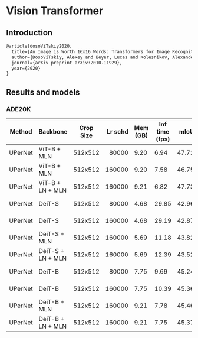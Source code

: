# Vision Transformer

## Introduction

<!-- [ALGORITHM] -->

```latex
@article{dosoViTskiy2020,
  title={An Image is Worth 16x16 Words: Transformers for Image Recognition at Scale},
  author={DosoViTskiy, Alexey and Beyer, Lucas and Kolesnikov, Alexander and Weissenborn, Dirk and Zhai, Xiaohua and Unterthiner, Thomas and  Dehghani, Mostafa and Minderer, Matthias and Heigold, Georg and Gelly, Sylvain and Uszkoreit, Jakob and Houlsby, Neil},
  journal={arXiv preprint arXiv:2010.11929},
  year={2020}
}
```

## Results and models

### ADE20K

| Method  | Backbone | Crop Size | Lr schd | Mem (GB) | Inf time (fps) |  mIoU | mIoU(ms+flip) | config                                                                                                                 | download                                                                                                                                                                                                                                                                                                                               |
| ------- | -------- | --------- | ------: | -------- | -------------- | ----: | ------------: | ---------------------------------------------------------------------------------------------------------------------- | -------------------------------------------------------------------------------------------------------------------------------------------------------------------------------------------------------------------------------------------------------------------------------------------------------------------------------------- |
| UPerNet | ViT-B + MLN  | 512x512  | 80000  | 9.20 | 6.94  | 47.71 | 49.51 | [config](https://github.com/open-mmlab/mmsegmentation/blob/master/configs/vit/upernet_vit-b16_mln_512x512_80k_ade20k.py) | [model](https://download.openmmlab.com/mmsegmentation/v0.5/vit/upernet_vit-b16_mln_512x512_80k_ade20k/upernet_vit-b16_mln_512x512_80k_ade20k-0403cee1.pth) &#124; [log](https://download.openmmlab.com/mmsegmentation/v0.5/vit/upernet_vit-b16_mln_512x512_80k_ade20k/20210624_130547.log.json) |
| UPerNet | ViT-B + MLN  | 512x512  | 160000 | 9.20 | 7.58  | 46.75 | 48.46 | [config](https://github.com/open-mmlab/mmsegmentation/blob/master/configs/vit/upernet_vit-b16_mln_512x512_160k_ade20k.py) | [model](https://download.openmmlab.com/mmsegmentation/v0.5/vit/upernet_vit-b16_mln_512x512_160k_ade20k/upernet_vit-b16_mln_512x512_160k_ade20k-852fa768.pth) &#124; [log](https://download.openmmlab.com/mmsegmentation/v0.5/vit/upernet_vit-b16_mln_512x512_160k_ade20k/20210623_192432.log.json) |
| UPerNet | ViT-B + LN + MLN  | 512x512  | 160000 | 9.21 | 6.82  | 47.73 | 49.95 | [config](https://github.com/open-mmlab/mmsegmentation/blob/master/configs/vit/upernet_vit-b16_ln_mln_512x512_160k_ade20k.py) | [model](https://download.openmmlab.com/mmsegmentation/v0.5/vit/upernet_vit-b16_ln_mln_512x512_160k_ade20k/upernet_vit-b16_ln_mln_512x512_160k_ade20k-f444c077.pth) &#124; [log](https://download.openmmlab.com/mmsegmentation/v0.5/vit/upernet_vit-b16_ln_mln_512x512_160k_ade20k/20210621_172828.log.json) |
| UPerNet | DeiT-S        | 512x512  | 80000  | 4.68 | 29.85 | 42.96 | 43.79 | [config](https://github.com/open-mmlab/mmsegmentation/blob/master/configs/vit/upernet_deit-s16_512x512_80k_ade20k.py) | [model](https://download.openmmlab.com/mmsegmentation/v0.5/vit/upernet_deit-s16_512x512_80k_ade20k/upernet_deit-s16_512x512_80k_ade20k-afc93ec2.pth) &#124; [log](https://download.openmmlab.com/mmsegmentation/v0.5/vit/upernet_deit-s16_512x512_80k_ade20k/20210624_095228.log.json) |
| UPerNet | DeiT-S        | 512x512  | 160000 | 4.68 | 29.19 | 42.87 | 43.79 | [config](https://github.com/open-mmlab/mmsegmentation/blob/master/configs/vit/upernet_deit-s16_512x512_160k_ade20k.py) | [model](https://download.openmmlab.com/mmsegmentation/v0.5/vit/upernet_deit-s16_512x512_160k_ade20k/upernet_deit-s16_512x512_160k_ade20k-5110d916.pth) &#124; [log](https://download.openmmlab.com/mmsegmentation/v0.5/vit/upernet_deit-s16_512x512_160k_ade20k/20210621_160903.log.json) |
| UPerNet | DeiT-S + MLN | 512x512  | 160000 | 5.69 | 11.18 | 43.82 | 45.07 | [config](https://github.com/open-mmlab/mmsegmentation/blob/master/configs/vit/upernet_deit-s16_mln_512x512_160k_ade20k.py) | [model](https://download.openmmlab.com/mmsegmentation/v0.5/vit/upernet_deit-s16_mln_512x512_160k_ade20k/upernet_deit-s16_mln_512x512_160k_ade20k-fb9a5dfb.pth) &#124; [log](https://download.openmmlab.com/mmsegmentation/v0.5/vit/upernet_deit-s16_mln_512x512_160k_ade20k/20210621_161021.log.json) |
| UPerNet | DeiT-S + LN + MLN | 512x512  | 160000 | 5.69 | 12.39 | 43.52 | 45.01 | [config](https://github.com/open-mmlab/mmsegmentation/blob/master/configs/vit/upernet_deit-s16_ln_mln_512x512_160k_ade20k.py) | [model](https://download.openmmlab.com/mmsegmentation/v0.5/vit/upernet_deit-s16_ln_mln_512x512_160k_ade20k/upernet_deit-s16_ln_mln_512x512_160k_ade20k-c0cd652f.pth) &#124; [log](https://download.openmmlab.com/mmsegmentation/v0.5/vit/upernet_deit-s16_ln_mln_512x512_160k_ade20k/20210621_161021.log.json) |
| UPerNet | DeiT-B        | 512x512  | 80000  | 7.75 | 9.69  | 45.24 | 46.73 | [config](https://github.com/open-mmlab/mmsegmentation/blob/master/configs/vit/upernet_deit-b16_512x512_80k_ade20k.py) | [model](https://download.openmmlab.com/mmsegmentation/v0.5/vit/upernet_deit-b16_512x512_80k_ade20k/upernet_deit-b16_512x512_80k_ade20k-1e090789.pth) &#124; [log](https://download.openmmlab.com/mmsegmentation/v0.5/vit/upernet_deit-b16_512x512_80k_ade20k/20210624_130529.log.json) |
| UPerNet | DeiT-B        | 512x512  | 160000 | 7.75 | 10.39 | 45.36 | 47.16 | [config](https://github.com/open-mmlab/mmsegmentation/blob/master/configs/vit/upernet_deit-b16_512x512_160k_ade20k.py) | [model](https://download.openmmlab.com/mmsegmentation/v0.5/vit/upernet_deit-b16_512x512_160k_ade20k/upernet_deit-b16_512x512_160k_ade20k-828705d7.pth) &#124; [log](https://download.openmmlab.com/mmsegmentation/v0.5/vit/upernet_deit-b16_512x512_160k_ade20k/20210621_180100.log.json) |
| UPerNet | DeiT-B + MLN | 512x512  | 160000 | 9.21 | 7.78  | 45.46 | 47.16 | [config](https://github.com/open-mmlab/mmsegmentation/blob/master/configs/vit/upernet_deit-b16_mln_512x512_160k_ade20k.py) | [model](https://download.openmmlab.com/mmsegmentation/v0.5/vit/upernet_deit-b16_mln_512x512_160k_ade20k/upernet_deit-b16_mln_512x512_160k_ade20k-4e1450f3.pth) &#124; [log](https://download.openmmlab.com/mmsegmentation/v0.5/vit/upernet_deit-b16_mln_512x512_160k_ade20k/20210621_191949.log.json) |
| UPerNet | DeiT-B + LN + MLN | 512x512  | 160000 | 9.21 | 7.75  | 45.37 | 47.23 | [config](https://github.com/open-mmlab/mmsegmentation/blob/master/configs/vit/upernet_deit-b16_ln_mln_512x512_160k_ade20k.py) | [model](https://download.openmmlab.com/mmsegmentation/v0.5/vit/upernet_deit-b16_ln_mln_512x512_160k_ade20k/upernet_deit-b16_ln_mln_512x512_160k_ade20k-8a959c14.pth) &#124; [log](https://download.openmmlab.com/mmsegmentation/v0.5/vit/upernet_deit-b16_ln_mln_512x512_160k_ade20k/20210623_153535.log.json) |
